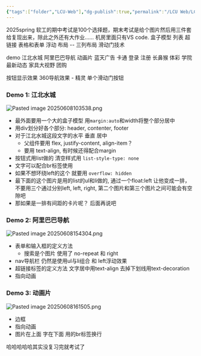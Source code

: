 ```yaml
---
{"tags":["folder","LCU-Web"],"dg-publish":true,"permalink":"/LCU Web/LCU Web/","dgPassFrontmatter":true,"noteIcon":"","created":"2025-06-07T19:14:16.422+08:00","updated":"2025-07-02T22:21:29.547+08:00"}
---
```


2025spring
软工的期中考试是100个选择题，期末考试是给个图片然后用三件套给复现出来，除此之外还有大作业……
机房里面只有VS code.
盒子模型
列表
超链接
表格和表单
浮动
布局 -- 三列布局
滑动门技术

demo
江北水城
阿里巴巴导航
动画片
蓝天广告
卡通
登录
注册
长鼻猴
体彩
学院
最新动态
家具大视野
团购

按钮显示效果
360导航效果 - 精灵
单个滑动门按钮

### Demo 1: 江北水城
![Pasted image 20250608103538.png](/img/user/accessory/Pasted%20image%2020250608103538.png)
-  最外面要用一个大的盒子模型 用`margin:auto`和width将整个部分居中
- 用div划分好各个部分: header, contenter, footer
- 对于江北水城这段文字的水平 垂直 居中
	- 父组件要用 flex, justify-content, align-item？
	- 要用 text-align, 有时候还得配合margin
- 按钮式用list做的  清空样式用 `list-style-type: none`
- 文字可以配合br标签使用
- 如果不想环绕left的这个 就要用 `overflow: hidden`
- 最下面的这个图片是用的list的ul和li做的, 通过一个float:left 让他变成一排，不要用三个通过分别left, left, right, 第二个图片和第三个图片之间可能会有空隙吧
- 那如果是一排有间距的卡片呢？ 后面再说吧

### Demo 2: 阿里巴巴导航
![Pasted image 20250608154304.png](/img/user/accessory/Pasted%20image%2020250608154304.png)
- 表单和输入框的定义方法
	- 搜索是个图片 使用了 no-repeat 和 right
- nav导航栏 仍然是使用ul与li组合 和 left浮动效果
- 超链接标签的定义方法 文字居中用text-align  去掉下划线用text-decoration
- 指向动画

### Demo 3: 动画片
![Pasted image 20250608161505.png](/img/user/accessory/Pasted%20image%2020250608161505.png)
- 边框
- 指向动画
- 图片在上面 字在下面 用的br标签换行

哈哈哈哈哈其实没复习完就考试了